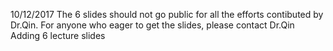 10/12/2017
The 6 slides should not go public for all the efforts contibuted by Dr.Qin.
For anyone who eager to get the slides, please contact Dr.Qin
Adding 6 lecture slides 

